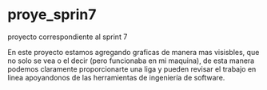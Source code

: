 # proye_sprin7
proyecto correspondiente al sprint 7


 En este proyecto estamos agregando graficas de manera mas visisbles, que no solo se vea o el decir (pero funcionaba en mi maquina), de esta manera podemos claramente proporcionarte una liga y pueden revisar el trabajo en linea apoyandonos de las herramientas de ingeniería de software.